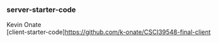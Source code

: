 ### server-starter-code
Kevin Onate </br>
[client-starter-code]https://github.com/k-onate/CSCI39548-final-client

